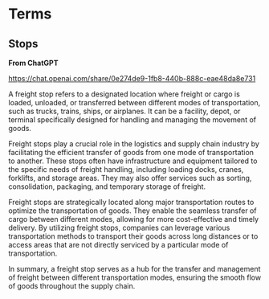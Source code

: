 # Terms

## Stops

**From ChatGPT**

https://chat.openai.com/share/0e274de9-1fb8-440b-888c-eae48da8e731

A freight stop refers to a designated location where freight or cargo is loaded, unloaded, or transferred between different modes of transportation, such as trucks, trains, ships, or airplanes. It can be a facility, depot, or terminal specifically designed for handling and managing the movement of goods.

Freight stops play a crucial role in the logistics and supply chain industry by facilitating the efficient transfer of goods from one mode of transportation to another. These stops often have infrastructure and equipment tailored to the specific needs of freight handling, including loading docks, cranes, forklifts, and storage areas. They may also offer services such as sorting, consolidation, packaging, and temporary storage of freight.

Freight stops are strategically located along major transportation routes to optimize the transportation of goods. They enable the seamless transfer of cargo between different modes, allowing for more cost-effective and timely delivery. By utilizing freight stops, companies can leverage various transportation methods to transport their goods across long distances or to access areas that are not directly serviced by a particular mode of transportation.

In summary, a freight stop serves as a hub for the transfer and management of freight between different transportation modes, ensuring the smooth flow of goods throughout the supply chain.
